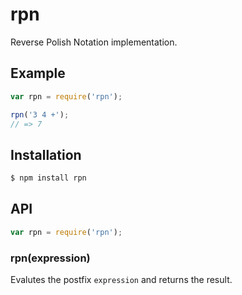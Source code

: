 # rpn

Reverse Polish Notation implementation.

## Example

``` javascript
var rpn = require('rpn');

rpn('3 4 +');
// => 7
```

## Installation

``` bash
$ npm install rpn
```

## API

``` javascript
var rpn = require('rpn');
```

### rpn(expression)

Evalutes the postfix `expression` and returns the result.
